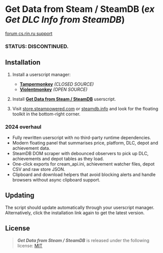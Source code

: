 # Get Data from Steam / SteamDB (_ex Get DLC Info from SteamDB_)

[forum cs.rin.ru support](https://cs.rin.ru/forum/viewtopic.php?f=29&t=71837)

### **STATUS: DISCONTINUED.**

## Installation

1. Install a userscript manager:

   - **[Tampermonkey](https://tampermonkey.net)** _(CLOSED SOURCE)_
   - **[Violentmonkey](https://violentmonkey.github.io)** _(OPEN SOURCE)_

2. Install **[Get Data from Steam / SteamDB](dist/sak32009-get-data-from-steam-steamdb.user.js?raw=true)** userscript.

3. Visit [store.steampowered.com](https://store.steampowered.com/app/218620) or [steamdb.info](https://steamdb.info/app/218620)
   and look for the floating toolkit in the bottom-right corner.

### 2024 overhaul

- Fully rewritten userscript with no third-party runtime dependencies.
- Modern floating panel that summarises price, platform, DLC, depot and achievement data.
- SteamDB DOM scraper with debounced observers to pick up DLC, achievements and depot tables as they load.
- One-click exports for cream_api.ini, achievement watcher files, depot CSV and raw store JSON.
- Clipboard and download helpers that avoid blocking alerts and handle browsers without async clipboard support.

## Updating

The script should update automatically through your userscript manager. Alternatively, click the installation link again to get
the latest version.

## License

> **_Get Data from Steam / SteamDB_** is released under the following license: [MIT](LICENSE)
